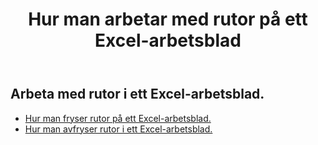 ﻿---
title: Hur man arbetar med rutor på ett Excel-arbetsblad
second_title: Aspose.Cells Cloud Documen
linktitle: Ruta
type: docs
url: /sv/worksheets/panes/
keywords: How to work with panes on an Excel worksheet
description: Aspose.Cells Cloud REST API stöder arbete med paneler på ett Excel-arbetsblad. SDK stöder olika typer av utvecklingsspråk. Dessa inkluderar Android, C#, Go, Java, NodeJS, Perl, PHP, Python, Ruby och Swift.
weight: 20
kwords: Excel, Office Moln, REST API, Kalkylblad, PDF, CSV, Json, Markdown, Hur man arbetar med paneler i ett Excel-kalkylblad
---
## Arbeta med rutor i ett Excel-arbetsblad.

- [Hur man fryser rutor på ett Excel-arbetsblad.](/cells/sv/worksheets/panes/freeze/) 
- [Hur man avfryser rutor i ett Excel-arbetsblad.](/cells/sv/worksheets/panes/unfreeze/) 



